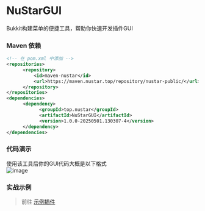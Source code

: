 # NuStarGUI
Bukkit构建菜单的便捷工具，帮助你快速开发插件GUI

### Maven 依赖
```xml
<!-- 在 pom.xml 中添加 -->
<repositories>
      <repository>
          <id>maven-nustar</id>
          <url>https://maven.nustar.top/repository/nustar-public/</url>
      </repository>
</repositories>
<dependencies>
      <dependency>
            <groupId>top.nustar</groupId>
            <artifactId>NuStarGUI</artifactId>
            <version>1.0.0-20250501.130307-4</version>
      </dependency>
</dependencies>
```
### 代码演示
使用该工具后你的GUI代码大概是以下格式      
![image](https://github.com/user-attachments/assets/4b899765-adbe-41dd-a32e-a26b04e72516)


### 实战示例
> 前往 [示例插件](https://github.com/NuStarWorld/NuStarGUI-demo/tree/master)
